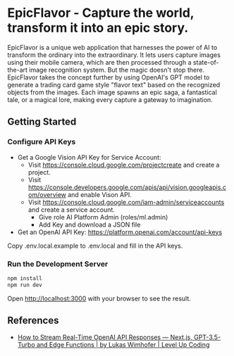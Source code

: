# EpicFlavor - Capture the world, transform it into an epic story.

EpicFlavor is a unique web application that harnesses the power of AI to transform the ordinary into the extraordinary. It lets users capture images using their mobile camera, which are then processed through a state-of-the-art image recognition system. But the magic doesn't stop there. EpicFlavor takes the concept further by using OpenAI's GPT model to generate a trading card game style "flavor text" based on the recognized objects from the images. Each image spawns an epic saga, a fantastical tale, or a magical lore, making every capture a gateway to imagination.

## Getting Started

### Configure API Keys

* Get a Google Vision API Key for Service Account:
    * Visit https://console.cloud.google.com/projectcreate and create a project.
    * Visit https://console.developers.google.com/apis/api/vision.googleapis.com/overview and enable Vison API.
    * Visit https://console.cloud.google.com/iam-admin/serviceaccounts and create a service account.
        * Give role AI Platform Admin (roles/ml.admin)
        * Add Key and download a JSON file
* Get an OpenAI API Key: https://platform.openai.com/account/api-keys

Copy .env.local.example to .env.local and fill in the API keys.

### Run the Development Server

```bash
npm install
npm run dev
```

Open [http://localhost:3000](http://localhost:3000) with your browser to see the result.

## References

* [How to Stream Real-Time OpenAI API Responses — Next.js, GPT-3.5-Turbo and Edge Functions | by Lukas Wimhofer | Level Up Coding](https://levelup.gitconnected.com/how-to-stream-real-time-openai-api-responses-next-js-13-2-gpt-3-5-turbo-and-edge-functions-378fea4dadbd)
